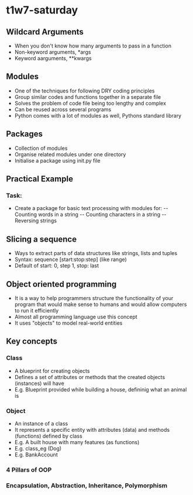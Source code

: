 # t1w7-saturday
## Wildcard Arguments 
- When you don't know how many arguments to pass in a function 
- Non-keyword arguments, *args 
- Keyword aarguments, **kwargs 

## Modules 
- One of the techniques for following DRY coding principles 
- Group similar codes and functions together in a separate file 
- Solves the problem of code file being too lengthy and complex 
- Can be reused across several programs 
- Python comes with a lot of modules as well, Pythons standard library 

## Packages 
- Collection of modules 
- Organise related modules under one directory 
- Initialise a package using init.py file

## Practical Example 
### Task:
- Create a package for basic text processing with modules for:
-- Counting words in a string
-- Counting characters in a string 
-- Reversing strings 

## Slicing a sequence 
- Ways to extract parts of data structures like strings, lists and tuples 
- Syntax: sequence [start:stop:step] (like range)
- Default of start: 0, step 1, stop: last 

## Object oriented programming 
- It is a way to help programmers structure the functionality of your program that would make sense to humans and would allow computers to run it efficiently 
- Almost all programming language use this concept 
- It uses "objects" to model real-world entities 

## Key concepts
### Class
- A blueprint for creating objects 
- Defines a set of attributes or methods that the created objects (instances) will have 
- E.g. Blueprint provided while building a house, defininig what an animal is 

### Object 
- An instance of a class 
- It represents a specific entity with attributes (data) and methods (functions) defined by class 
- E.g. A built house with many features (as functions)
- E.g. class_eg (Dog)
- E.g. BankAccount 

### 4 Pillars of OOP 

### Encapsulation, Abstraction, Inheritance, Polymorphism 
